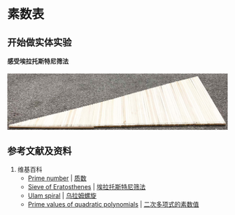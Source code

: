 # 素数表

## 开始做实体实验

#### 感受埃拉托斯特尼筛法

![](/images/数论/素数数列及其相关猜想/素数表/0a1.jpg)

## 参考文献及资料

1. 维基百科
	- [Prime number](https://en.wikipedia.org/wiki/Prime_number) | [质数](https://zh.wikipedia.org/wiki/质数)
	- [Sieve of Eratosthenes](https://en.wikipedia.org/wiki/Sieve_of_Eratosthenes) | [埃拉托斯特尼筛法](https://zh.wikipedia.org/wiki/埃拉托斯特尼筛法)
	- [Ulam spiral](https://en.wikipedia.org/wiki/Ulam_spiral) | [乌拉姆螺旋](https://zh.wikipedia.org/wiki/%E4%B9%8C%E5%B2%9A%E8%9E%BA%E6%97%8B)
	- [Prime values of quadratic polynomials](https://en.wikipedia.org/wiki/Prime_number#Prime_values_of_quadratic_polynomials) | [二次多项式的素数值](https://zh.wikipedia.org/wiki/%E8%B4%A8%E6%95%B0#%E4%BA%8C%E6%AC%A1%E5%A4%9A%E9%A0%85%E5%BC%8F%E7%9A%84%E8%B3%AA%E6%95%B8%E5%80%BC)
